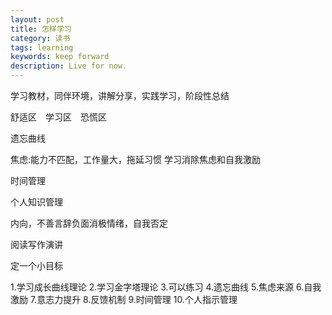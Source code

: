 ```yaml
---
layout: post
title: 怎样学习
category: 读书
tags: learning
keywords: keep forward
description: Live for now.
---
```


学习教材，同伴环境，讲解分享，实践学习，阶段性总结

舒适区　学习区　恐慌区

遗忘曲线

焦虑:能力不匹配，工作量大，拖延习惯
	学习消除焦虑和自我激励

时间管理

个人知识管理

内向，不善言辞负面消极情绪，自我否定　

阅读写作演讲

定一个小目标

1.学习成长曲线理论
2.学习金字塔理论 
3.可以练习
4.遗忘曲线
5.焦虑来源
6.自我激励
7.意志力提升
8.反馈机制
9.时间管理
10.个人指示管理

